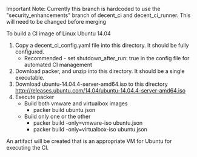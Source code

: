 Important Note: Currently this branch is hardcoded to use the "security_enhancements" branch of decent_ci and decent_ci_runner. This will need to be changed before merging

To build a CI image of Linux Ubuntu 14.04

 1. Copy a decent_ci_config.yaml file into this directory. It should be fully configured.
     - Recommended - set shutdown_after_run: true in the config file for automated CI management
 2. Download packer, and unzip into this directory. It should be a single executable.
 3. Download ubuntu-14.04.4-server-amd64.iso to this directory http://releases.ubuntu.com/14.04/ubuntu-14.04.4-server-amd64.iso
 4. Execute packer
     - Build both vmware and virtualbox images
       - packer build ubuntu.json
     - Build only one or the other
       - packer build -only=vmware-iso ubuntu.json
       - packer build -only=virtualbox-iso ubuntu.json
 
An artifact will be created that is an appropriate VM for Ubuntu for executing the CI.
